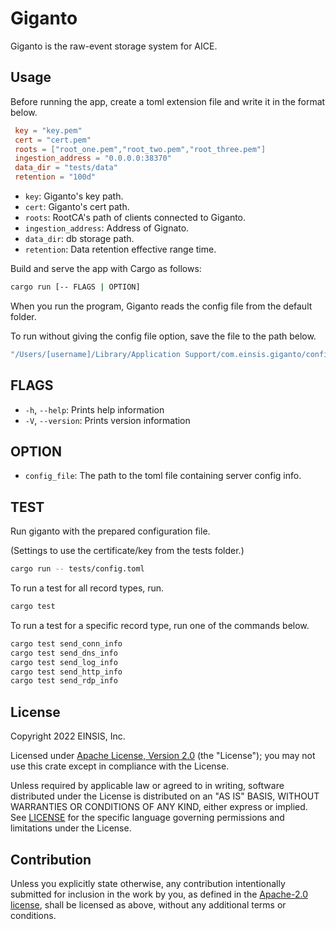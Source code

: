 # Giganto

Giganto is the raw-event storage system for AICE.

## Usage

Before running the app, create a toml extension file and write it in the format below.

```toml
 key = "key.pem"
 cert = "cert.pem"
 roots = ["root_one.pem","root_two.pem","root_three.pem"]
 ingestion_address = "0.0.0.0:38370"
 data_dir = "tests/data"
 retention = "100d"
```

* `key`: Giganto's key path.
* `cert`: Giganto's cert path.
* `roots`: RootCA's path of clients connected to Giganto.
* `ingestion_address`: Address of Gignato.
* `data_dir`: db storage path.
* `retention`: Data retention effective range time.

Build and serve the app with Cargo as follows:

```sh
cargo run [-- FLAGS | OPTION]
```

When you run the program, Giganto reads the config file from the default folder.

To run without giving the config file option, save the file to the path below.

```sh
"/Users/[username]/Library/Application Support/com.einsis.giganto/config.toml"
```

## FLAGS

* `-h`, `--help`: Prints help information
* `-V`, `--version`: Prints version information

## OPTION

* `config_file`: The path to the toml file containing server config info.

## TEST

Run giganto with the prepared configuration file.

(Settings to use the certificate/key from the tests folder.)

```sh
cargo run -- tests/config.toml
```

To run a test for all record types, run.

```sh
cargo test
```

To run a test for a specific record type, run one of the commands below.

```sh
cargo test send_conn_info
cargo test send_dns_info
cargo test send_log_info
cargo test send_http_info
cargo test send_rdp_info
```

## License

Copyright 2022 EINSIS, Inc.

Licensed under [Apache License, Version 2.0][apache-license] (the "License");
you may not use this crate except in compliance with the License.

Unless required by applicable law or agreed to in writing, software distributed
under the License is distributed on an "AS IS" BASIS, WITHOUT WARRANTIES OR
CONDITIONS OF ANY KIND, either express or implied. See [LICENSE](LICENSE) for
the specific language governing permissions and limitations under the License.

## Contribution

Unless you explicitly state otherwise, any contribution intentionally submitted
for inclusion in the work by you, as defined in the [Apache-2.0
license][apache-license], shall be licensed as above, without any additional
terms or conditions.

[apache-license]: http://www.apache.org/licenses/LICENSE-2.0
